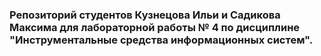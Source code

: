 ### Репозиторий студентов Кузнецова Ильи и Садикова Максима для лабораторной работы № 4 по дисциплине "Инструментальные средства информационных систем".
